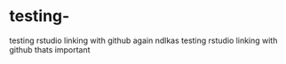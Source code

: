 # testing-
testing rstudio linking with github
again    ndlkas testing rstudio linking with github
thats important 
